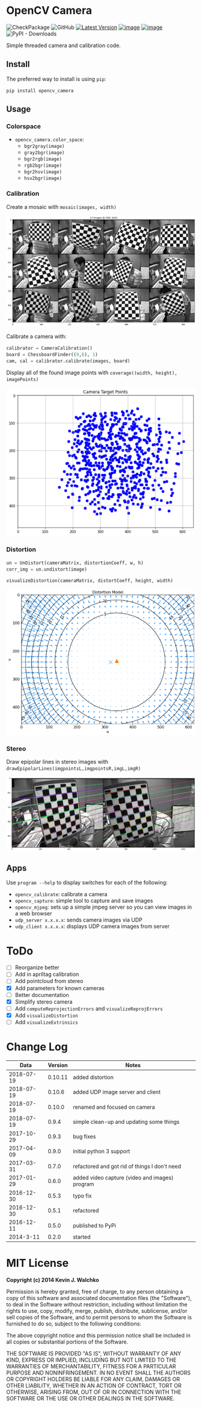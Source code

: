 # OpenCV Camera

![CheckPackage](https://github.com/MomsFriendlyRobotCompany/opencv_camera/workflows/CheckPackage/badge.svg)
![GitHub](https://img.shields.io/github/license/MomsFriendlyRobotCompany/opencv_camera)
[![Latest Version](https://img.shields.io/pypi/v/opencv_camera.svg)](https://pypi.python.org/pypi/opencv_camera/)
[![image](https://img.shields.io/pypi/pyversions/opencv_camera.svg)](https://pypi.python.org/pypi/opencv_camera)
[![image](https://img.shields.io/pypi/format/opencv_camera.svg)](https://pypi.python.org/pypi/opencv_camera)
![PyPI - Downloads](https://img.shields.io/pypi/dm/opencv_camera?color=aqua)

Simple threaded camera and calibration code.

## Install

The preferred way to install is using `pip`:

```
pip install opencv_camera
```

## Usage

### Colorspace

- `opencv_camera.color_space`:
  - `bgr2gray(image)`
  - `gray2bgr(image)`
  - `bgr2rgb(image)`
  - `rgb2bgr(image)`
  - `bgr2hsv(image)`
  - `hsv2bgr(image)`

### Calibration

Create a mosaic with `mosaic(images, width)`

![](pics/mosaic.png)

Calibrate a camera with:

```python
calibrator = CameraCalibration()
board = ChessboardFinder((9,6), 1)
cam, cal = calibrator.calibrate(images, board)
```

Display all of the found image points with `coverage((width, height), imagePoints)`

![](pics/target-points.png)

### Distortion

```python
un = UnDistort(cameraMatrix, distortionCoeff, w, h)
corr_img = un.undistort(image)
```

```python
visualizeDistortion(cameraMatrix, distortCoeff, height, width)
```

![](pics/py-dist.png)

### Stereo

Draw epipolar lines in stereo images with `drawEpipolarLines(imgpointsL,imgpointsR,imgL,imgR)`

![](pics/epipolar.png)


## Apps

Use `program --help` to display switches for each of the following:

- `opencv_calibrate`: calibrate a camera
- `opencv_capture`: simple tool to capture and save images
- `opencv_mjpeg`: sets up a simple jmpeg server so you can view images in a web browser
- `udp_server x.x.x.x`: sends camera images via UDP
- `udp_client x.x.x.x`: displays UDP camera images from server

# ToDo

- [ ] Reorganize better
- [ ] Add in apriltag calibration
- [ ] Add pointcloud from stereo
- [x] Add parameters for known cameras
- [ ] Better documentation
- [x] Simplify stereo camera
- [ ] Add `computeReprojectionErrors` and `visualizeReprojErrors`
- [x] Add `visualizeDistortion`
- [ ] Add `visualizeExtrinsics`

# Change Log

| Data       | Version | Notes                                     |
|------------|---------|-------------------------------------------|
| 2018-07-19 | 0.10.11 | added distortion |
| 2018-07-19 | 0.10.6 | added UDP image server and client |
| 2018-07-19 | 0.10.0 | renamed and focused on camera |
| 2018-07-19 |  0.9.4 | simple clean-up and updating some things |
| 2017-10-29 |  0.9.3 | bug fixes |
| 2017-04-09 |  0.9.0 | initial python 3 support |
| 2017-03-31 |  0.7.0 | refactored and got rid of things I don't need |
| 2017-01-29 |  0.6.0 | added video capture (video and images) program |
| 2016-12-30 |  0.5.3 | typo fix |
| 2016-12-30 |  0.5.1 | refactored |
| 2016-12-11 |  0.5.0 | published to PyPi |
| 2014-3-11  |  0.2.0 | started |

# MIT License

**Copyright (c) 2014 Kevin J. Walchko**

Permission is hereby granted, free of charge, to any person obtaining a copy
of this software and associated documentation files (the "Software"), to deal
in the Software without restriction, including without limitation the rights
to use, copy, modify, merge, publish, distribute, sublicense, and/or sell
copies of the Software, and to permit persons to whom the Software is
furnished to do so, subject to the following conditions:

The above copyright notice and this permission notice shall be included in all
copies or substantial portions of the Software.

THE SOFTWARE IS PROVIDED "AS IS", WITHOUT WARRANTY OF ANY KIND, EXPRESS OR
IMPLIED, INCLUDING BUT NOT LIMITED TO THE WARRANTIES OF MERCHANTABILITY,
FITNESS FOR A PARTICULAR PURPOSE AND NONINFRINGEMENT. IN NO EVENT SHALL THE
AUTHORS OR COPYRIGHT HOLDERS BE LIABLE FOR ANY CLAIM, DAMAGES OR OTHER
LIABILITY, WHETHER IN AN ACTION OF CONTRACT, TORT OR OTHERWISE, ARISING FROM,
OUT OF OR IN CONNECTION WITH THE SOFTWARE OR THE USE OR OTHER DEALINGS IN THE
SOFTWARE.
